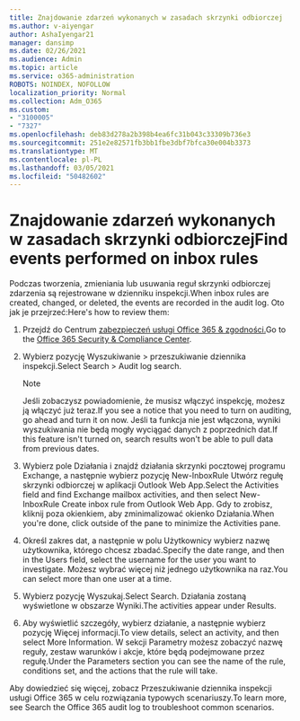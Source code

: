 ```yaml
---
title: Znajdowanie zdarzeń wykonanych w zasadach skrzynki odbiorczej
ms.author: v-aiyengar
author: AshaIyengar21
manager: dansimp
ms.date: 02/26/2021
ms.audience: Admin
ms.topic: article
ms.service: o365-administration
ROBOTS: NOINDEX, NOFOLLOW
localization_priority: Normal
ms.collection: Adm_O365
ms.custom:
- "3100005"
- "7327"
ms.openlocfilehash: deb83d278a2b398b4ea6fc31b043c33309b736e3
ms.sourcegitcommit: 251e2e82571fb3bb1fbe3dbf7bfca30e004b3373
ms.translationtype: MT
ms.contentlocale: pl-PL
ms.lasthandoff: 03/05/2021
ms.locfileid: "50482602"
---
```

# <a name="find-events-performed-on-inbox-rules"></a><span data-ttu-id="76d35-102">Znajdowanie zdarzeń wykonanych w zasadach skrzynki odbiorczej</span><span class="sxs-lookup"><span data-stu-id="76d35-102">Find events performed on inbox rules</span></span>

<span data-ttu-id="76d35-103">Podczas tworzenia, zmieniania lub usuwania reguł skrzynki odbiorczej zdarzenia są rejestrowane w dzienniku inspekcji.</span><span class="sxs-lookup"><span data-stu-id="76d35-103">When inbox rules are created, changed, or deleted, the events are recorded in the audit log.</span></span> <span data-ttu-id="76d35-104">Oto jak je przejrzeć:</span><span class="sxs-lookup"><span data-stu-id="76d35-104">Here's how to review them:</span></span>

1. <span data-ttu-id="76d35-105">Przejdź do Centrum [zabezpieczeń usługi Office 365 & zgodności.](https://go.microsoft.com/fwlink/p/?linkid=2077143)</span><span class="sxs-lookup"><span data-stu-id="76d35-105">Go to the [Office 365 Security & Compliance Center](https://go.microsoft.com/fwlink/p/?linkid=2077143).</span></span>
1. <span data-ttu-id="76d35-106">Wybierz pozycję Wyszukiwanie > przeszukiwanie dziennika inspekcji.</span><span class="sxs-lookup"><span data-stu-id="76d35-106">Select Search > Audit log search.</span></span>

    > [!NOTE]
    > <span data-ttu-id="76d35-107">Jeśli zobaczysz powiadomienie, że musisz włączyć inspekcję, możesz ją włączyć już teraz.</span><span class="sxs-lookup"><span data-stu-id="76d35-107">If you see a notice that you need to turn on auditing, go ahead and turn it on now.</span></span> <span data-ttu-id="76d35-108">Jeśli ta funkcja nie jest włączona, wyniki wyszukiwania nie będą mogły wyciągać danych z poprzednich dat.</span><span class="sxs-lookup"><span data-stu-id="76d35-108">If this feature isn't turned on, search results won't be able to pull data from previous dates.</span></span>
1. <span data-ttu-id="76d35-109">Wybierz pole Działania i znajdź działania skrzynki pocztowej programu Exchange, a następnie wybierz pozycję New-InboxRule Utwórz regułę skrzynki odbiorczej w aplikacji Outlook Web App.</span><span class="sxs-lookup"><span data-stu-id="76d35-109">Select the Activities field and find Exchange mailbox activities, and then select New-InboxRule Create inbox rule from Outlook Web App.</span></span> <span data-ttu-id="76d35-110">Gdy to zrobisz, kliknij poza okienkiem, aby zminimalizować okienko Działania.</span><span class="sxs-lookup"><span data-stu-id="76d35-110">When you're done, click outside of the pane to minimize the Activities pane.</span></span>
1. <span data-ttu-id="76d35-111">Określ zakres dat, a następnie w polu Użytkownicy wybierz nazwę użytkownika, którego chcesz zbadać.</span><span class="sxs-lookup"><span data-stu-id="76d35-111">Specify the date range, and then in the Users field, select the username for the user you want to investigate.</span></span> <span data-ttu-id="76d35-112">Możesz wybrać więcej niż jednego użytkownika na raz.</span><span class="sxs-lookup"><span data-stu-id="76d35-112">You can select more than one user at a time.</span></span>
1. <span data-ttu-id="76d35-113">Wybierz pozycję Wyszukaj.</span><span class="sxs-lookup"><span data-stu-id="76d35-113">Select Search.</span></span> <span data-ttu-id="76d35-114">Działania zostaną wyświetlone w obszarze Wyniki.</span><span class="sxs-lookup"><span data-stu-id="76d35-114">The activities appear under Results.</span></span>
1. <span data-ttu-id="76d35-115">Aby wyświetlić szczegóły, wybierz działanie, a następnie wybierz pozycję Więcej informacji.</span><span class="sxs-lookup"><span data-stu-id="76d35-115">To view details, select an activity, and then select More Information.</span></span> <span data-ttu-id="76d35-116">W sekcji Parametry możesz zobaczyć nazwę reguły, zestaw warunków i akcje, które będą podejmowane przez regułę.</span><span class="sxs-lookup"><span data-stu-id="76d35-116">Under the Parameters section you can see the name of the rule, conditions set, and the actions that the rule will take.</span></span>

<span data-ttu-id="76d35-117">Aby dowiedzieć się więcej, zobacz Przeszukiwanie dziennika inspekcji usługi Office 365 w celu rozwiązania typowych scenariuszy.</span><span class="sxs-lookup"><span data-stu-id="76d35-117">To learn more, see Search the Office 365 audit log to troubleshoot common scenarios.</span></span>